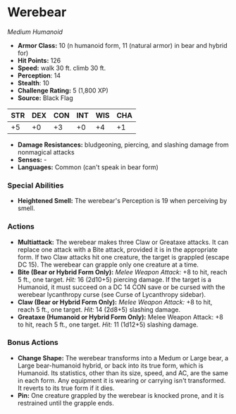 # Werebear

*Medium* *Humanoid*

- **Armor Class:** 10 (n humanoid form, 11 (natural armor) in bear and hybrid for)
- **Hit Points:** 126 
- **Speed:** walk 30 ft. climb 30 ft.
- **Perception**: 14
- **Stealth**: 10
- **Challenge Rating:** 5 (1,800 XP)
- **Source:** Black Flag

| STR | DEX | CON | INT | WIS | CHA |
| --- | --- | --- | --- | --- | --- |
| +5 | +0 | +3 | +0 | +4 | +1 |

- **Damage Resistances:** bludgeoning, piercing, and slashing damage from nonmagical attacks
- **Senses:** -
- **Languages:** Common (can't speak in bear form)

### Special Abilities

- **Heightened Smell:** The werebear's Perception is 19 when perceiving by smell.

### Actions

- **Multiattack:** The werebear makes three Claw or Greataxe attacks. It can replace one attack with a Bite attack, provided it is in the appropriate form. If two Claw attacks hit one creature, the target is grappled (escape DC 15). The werebear can grapple only one creature at a time.
- **Bite (Bear or Hybrid Form Only):** _Melee Weapon Attack:_ +8 to hit, reach 5 ft., one target. _Hit:_ 16 (2d10+5) piercing damage. If the target is a Humanoid, it must succeed on a DC 14 CON save or be cursed with the werebear lycanthropy curse (see Curse of Lycanthropy sidebar).
- **Claw (Bear or Hybrid Form Only):** _Melee Weapon Attack:_ +8 to hit, reach 5 ft., one target. _Hit:_ 14 (2d8+5) slashing damage.
- **Greataxe (Humanoid or Hybrid Form Only):** Melee Weapon Attack: +8 to hit, reach 5 ft., one target. _Hit:_ 11 (1d12+5) slashing damage.

### Bonus Actions

- **Change Shape:** The werebear transforms into a Medum or Large bear, a Large bear-humanoid hybrid, or back into its true form, which is Humanoid. Its statistics, other than its size, speed, and AC, are the same in each form. Any equipment it is wearing or carrying isn't transformed. It reverts to its true form if it dies.
- **Pin:** One creature grappled by the werebear is knocked prone, and it is restrained until the grapple ends.
